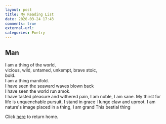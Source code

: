 ```yaml
---
layout: post
title: My Reading List
date: 2020-03-24 17:43
comments: true
external-url:
categories: Poetry
---
```

## Man ##

I am a thing of the world, <br />
vicious, wild, untamed, unkempt, brave stoic, <br />
bold. <br />
I am a thing manifold. <br />
I have seen the seaward waves blown back <br />
I have seen the world run amok.<br/>
I have tasted pleasure and withered pain,
I am noble, I am sane.
My thirst for life is unquenchable pursuit,
I stand in grace
I lunge claw and uproot.
I am nature's image placed in a thing,
I am grand
This bestial thing

Click [here](https://wigdo.github.io/papyrus/) to return home.
